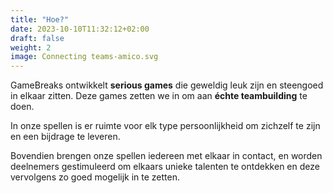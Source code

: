 ```yaml
---
title: "Hoe?"
date: 2023-10-10T11:32:12+02:00
draft: false
weight: 2
image: Connecting teams-amico.svg
---
```


GameBreaks ontwikkelt **serious games** die geweldig leuk zijn en steengoed in elkaar zitten. Deze games zetten we in om aan **échte teambuilding** te doen.

In onze spellen is er ruimte voor elk type persoonlijkheid om zichzelf te zijn en een bijdrage te leveren.

Bovendien brengen onze spellen iedereen met elkaar in contact, en worden deelnemers gestimuleerd om elkaars unieke talenten te ontdekken en deze vervolgens zo goed mogelijk in te zetten.
